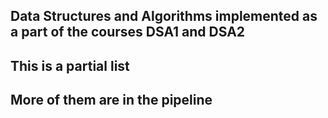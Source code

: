 ## Data Structures and Algorithms implemented as a part of the courses DSA1 and DSA2 
## This is a partial list
## More of them are in the pipeline
